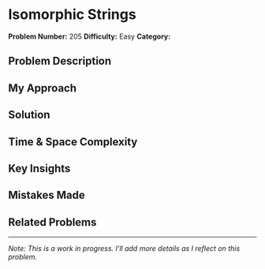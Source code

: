 # Isomorphic Strings

**Problem Number:** 205
**Difficulty:** Easy
**Category:** 

## Problem Description

## My Approach

## Solution

## Time & Space Complexity

## Key Insights

## Mistakes Made

## Related Problems

---
*Note: This is a work in progress. I'll add more details as I reflect on this problem.*
